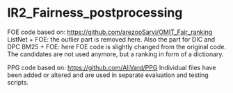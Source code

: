# IR2_Fairness_postprocessing

FOE code based on: https://github.com/arezooSarvi/OMIT_Fair_ranking 
ListNet + FOE: the outlier part is removed here. Also the part for DIC and DPC
BM25 + FOE: here FOE code is slightly changed from the original code. The candidates are not used anymore, but a ranking in form of a dictionary.

PPG code based on: https://github.com/AliVard/PPG
Individual files have been added or altered and are used in separate evaluation and testing scripts.
